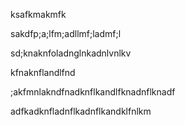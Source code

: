 ksafkmakmfk



sakdfp;a;lfm;adllmf;ladmf;l





sd;knaknfoladnglnkadnlvnlkv

kfnaknflandlfnd

;akfmnlakndfnadknflkandlfknadnflknadf



adfkadknfladnflkadnflkandklfnlkm